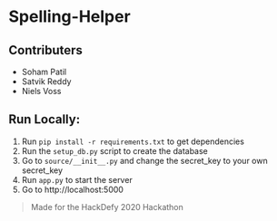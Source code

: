 # Spelling-Helper

## Contributers

- Soham Patil
- Satvik Reddy
- Niels Voss

## Run Locally:

1. Run `pip install -r requirements.txt` to get dependencies
2. Run the `setup_db.py` script to create the database
3. Go to `source/__init__.py` and change the secret_key to your own secret_key
4. Run `app.py` to start the server
5. Go to http://localhost:5000

> Made for the HackDefy 2020 Hackathon

